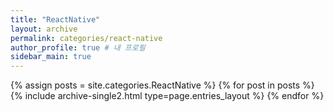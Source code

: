 ```yaml
---
title: "ReactNative"
layout: archive
permalink: categories/react-native
author_profile: true # 내 프로필
sidebar_main: true
---
```


{% assign posts = site.categories.ReactNative %}
{% for post in posts %} {% include archive-single2.html type=page.entries_layout %} {% endfor %}
